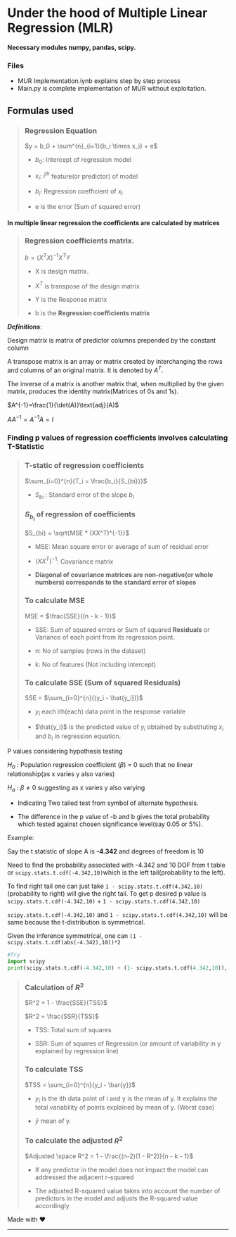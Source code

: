 # Under the hood of Multiple Linear Regression (MLR)

**Necessary modules numpy, pandas, scipy.**

### Files
 - MUR Implementation.iynb explains step by step process
 - Main.py is complete implementation of MUR without exploitation.

## **Formulas used**

> ### Regression Equation
>
> $y = b_0 + \sum^{n}_{i=1}{b_i \times x_i} + e$
>
> - $b_0$: Intercept of regression model
> 
> - $x_i$: $i^{th}$ feature(or predictor) of model
> 
> - $b_i$: Regression coefficient of $x_i$
> 
> - e is the error (Sum of squared error)

#### In multiple linear regression the coefficients are calculated by matrices

> ### Regression coefficients matrix.
> 
> $b = (X^TX)^{-1}X^TY$
> 
> - X is design matrix.
> 
> - $X^T$ is transpose of the design matrix
> 
> - Y is the Response matrix
> 
> - b is the **Regression coefficients matrix**

_**Definitions**_:

Design matrix is matrix of predictor columns prepended by the constant column

A transpose matrix is an array or matrix created by interchanging the rows and columns of an original matrix. It is denoted by $A^T$.

The inverse of a matrix is another matrix that, when multiplied by the given matrix, produces the identity matrix(Matrices of 0s and 1s).

$A^{-1}=\frac{1}{\det(A)}\text{adj}(A)$

$AA^{-1}=A^{-1}A=I$


### Finding p values of regression coefficients involves calculating T-Statistic  

> ### T-static of regression coefficients
> 
> $\sum_{i=0}^{n}{T_i = \frac{b_i}{S_{bi}}}$
>
> - $S_{bi}$ : Standard error of the slope $b_i$
> 
> ### $S_{b_i}$ of regression of coefficients
> 
> $S_{bi} = \sqrt{MSE * (XX^T)^{-1}}$
>
> - MSE: Mean square error or average of sum of residual error
> 
> - $(XX^T)^{-1}$: Covariance matrix
>
> - **Diagonal of covariance matrices are non-negative(or whole numbers) corresponds to the standard error of slopes**
>
> ### To calculate MSE
>
> MSE = $\frac{SSE}{(n - k - 1)}$
>
> - SSE: Sum of squared errors or Sum of squared **Residuals** or Variance of each point from its regression point.
>
> - n: No of samples (rows in the dataset)
>
> - k: No of features (Not including intercept)
>
> ### To calculate SSE (Sum of squared Residuals)
>
> SSE = $\sum_{i=0}^{n}{(y_i - \hat{y_i})}$
>
> - $y_i$ each ith(each) data point in the response variable
> 
> - $\hat{y_i}$ is the predicted value of $y_i$ obtained by substituting $x_i$ and $b_i$ in regression equation.

P values considering hypothesis testing 

$H_0$ : Population regression coefficient $(\beta)$ = 0 such that no linear relationship(as x varies y also varies)

$H_a$ : $\beta \ne 0$ suggesting as x varies y also varying

- Indicating Two tailed test from symbol of alternate hypothesis. 

- The difference in the p value of -b and b gives the total probability which tested against chosen significance level(say 0.05 or 5%). 


Example:

Say the t statistic of slope A is **-4.342** and degrees of freedom is 10

Need to find the probability associated with -4.342 and 10 DOF from t table or ``scipy.stats.t.cdf(-4.342,10)``which is the left tail(probability to the left). 

To find right tail one can just take ``1 - scipy.stats.t.cdf(4.342,10)``(probability to right) will give the right tail. To get p desired p value is ``scipy.stats.t.cdf(-4.342,10)`` + ``1 - scipy.stats.t.cdf(4.342,10)``

`scipy.stats.t.cdf(-4.342,10)` and `1 - scipy.stats.t.cdf(4.342,10)` will be same because the t-distribution is symmetrical.

Given the inference symmetrical, one can ``(1 - scipy.stats.t.cdf(abs(-4.342),10))*2``

```py
#Try
import scipy 
print(scipy.stats.t.cdf(-4.342,10) + (1- scipy.stats.t.cdf(4.342,10)),(1 - scipy.stats.t.cdf(abs(-4.342),10))*2)
```

> ### Calculation of $R^2$
> 
> $R^2 = 1 - \frac{SSE}{TSS}$
> 
> $R^2 = \frac{SSR}{TSS}$ 
>
> - TSS: Total sum of squares
> 
> - SSR: Sum of squares of Regression (or amount of variability in y explained by regression line)
>
> ### To calculate TSS
>
> $TSS = \sum_{i=0}^{n}{y_i - \bar{y}}$
>
> - $y_i$ is the ith data point of i and y is the mean of y. It explains the total variability of points explained by mean of y. (Worst case)
> 
> - $\bar{y}$ mean of y.
>
> ### To calculate the adjusted $R^2$
>
> $Adjusted \space R^2 = 1 - \frac{(n-2)(1 - R^2)}{n - k - 1}$
>
> - If any predictor in the model does not impact the model can addressed the adjacent r-squared
>
> - The adjusted R-squared value takes into account the number of predictors in the model and adjusts the R-squared value accordingly

Made with ❤️

---

